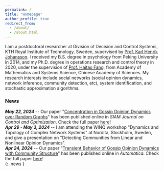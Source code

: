 ```yaml
---
permalink: /
title: "Homepage"
author_profile: true
redirect_from: 
  - /about/
  - /about.html
---
```


I am a postdoctoral researcher at Division of Decision and Control Systems, KTH Royal Institute of Technology, Sweden, supervised by [Prof. Karl Henrik Johansson](https://people.kth.se/~kallej/index.html). I received my B.S. degree in psychology from Peking University in 2014, and my Ph.D. degree in operations research and control theory in 2020, under the supervision of [Prof. Haitao Fang](http://lsc.amss.ac.cn/~htfang/index.html), from Academy of Mathematics and Systems Science, Chinese Academy of Sciences. My research interests include social networks (social opinion dynamics, network inference, community detection, etc), system identification, and stochastic approximation algorithms.


### News
***May 22, 2024*** -- Our paper "[Concentration in Gossip Opinion Dynamics over Random Graphs](https://epubs.siam.org/doi/full/10.1137/23M1545823)" has been published online in *SIAM Journal on Control and Optimization*. Check the full paper [here](/papers/J2024SICON.pdf)!  
***Apr 29 - May 3, 2024*** -- I am attending the WINQ workshop "Dynamics and Topology of Complex Network Systems" at Nordita, Stockholm, Sweden, and give a presentation on "Detecting Communities from Linear and Nonlinear Opinion Dynamics".  
***Apr 24, 2024*** -- Our paper "[Transient Behavior of Gossip Opinion Dynamics with Community Structure](https://www.sciencedirect.com/science/article/pii/S0005109824001201)" has been published online in *Automatica*. Check the full paper [here](/papers/J2024Automatica.pdf)!  
{: .news }
